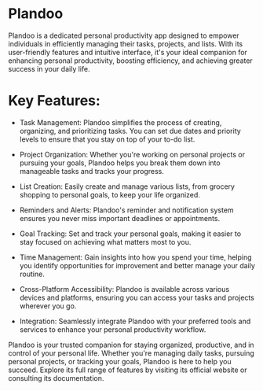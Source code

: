 # Plandoo
Plandoo is a dedicated personal productivity app designed to empower individuals in efficiently managing their tasks, projects, and lists. With its user-friendly features and intuitive interface, it's your ideal companion for enhancing personal productivity, boosting efficiency, and achieving greater success in your daily life.

# Key Features:

* Task Management: Plandoo simplifies the process of creating, organizing, and prioritizing tasks. You can set due dates and priority levels to ensure that you stay on top of your to-do list.

* Project Organization: Whether you're working on personal projects or pursuing your goals, Plandoo helps you break them down into manageable tasks and tracks your progress.

* List Creation: Easily create and manage various lists, from grocery shopping to personal goals, to keep your life organized.

* Reminders and Alerts: Plandoo's reminder and notification system ensures you never miss important deadlines or appointments.

* Goal Tracking: Set and track your personal goals, making it easier to stay focused on achieving what matters most to you.

* Time Management: Gain insights into how you spend your time, helping you identify opportunities for improvement and better manage your daily routine.

* Cross-Platform Accessibility: Plandoo is available across various devices and platforms, ensuring you can access your tasks and projects wherever you go.

* Integration: Seamlessly integrate Plandoo with your preferred tools and services to enhance your personal productivity workflow.

Plandoo is your trusted companion for staying organized, productive, and in control of your personal life. Whether you're managing daily tasks, pursuing personal projects, or tracking your goals, Plandoo is here to help you succeed. Explore its full range of features by visiting its official website or consulting its documentation.
